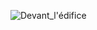 ![Devant_l'édifice](https://user-images.githubusercontent.com/112189528/216827581-33aa4951-a260-4e4f-8585-ec633b147c92.jpg)
